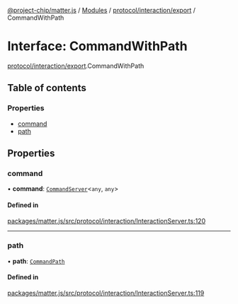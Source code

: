 [@project-chip/matter.js](../README.md) / [Modules](../modules.md) / [protocol/interaction/export](../modules/protocol_interaction_export.md) / CommandWithPath

# Interface: CommandWithPath

[protocol/interaction/export](../modules/protocol_interaction_export.md).CommandWithPath

## Table of contents

### Properties

- [command](protocol_interaction_export.CommandWithPath.md#command)
- [path](protocol_interaction_export.CommandWithPath.md#path)

## Properties

### command

• **command**: [`CommandServer`](../classes/cluster_export.CommandServer.md)\<`any`, `any`\>

#### Defined in

[packages/matter.js/src/protocol/interaction/InteractionServer.ts:120](https://github.com/project-chip/matter.js/blob/6d3b6a5d957d88a9231d6ecab4bb41f8133112be/packages/matter.js/src/protocol/interaction/InteractionServer.ts#L120)

___

### path

• **path**: [`CommandPath`](protocol_interaction_export.CommandPath.md)

#### Defined in

[packages/matter.js/src/protocol/interaction/InteractionServer.ts:119](https://github.com/project-chip/matter.js/blob/6d3b6a5d957d88a9231d6ecab4bb41f8133112be/packages/matter.js/src/protocol/interaction/InteractionServer.ts#L119)
